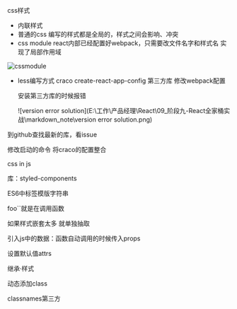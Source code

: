 css样式

- 内联样式
- 普通的css 编写的样式都是全局的，样式之间会影响、冲突
- css module react内部已经配置好webpack，只需要改文件名字和样式名 实现了局部作用域

![cssmodule](E:\工作\产品经理\React\09_阶段九-React全家桶实战\markdown_note\cssmodule.png)



- less编写方式 craco create-react-app-config 第三方库 修改webpack配置

  安装第三方库的时候报错

  ![version error solution](E:\工作\产品经理\React\09_阶段九-React全家桶实战\markdown_note\version error solution.png)

到github查找最新的库，看issue

修改启动的命令 将craco的配置整合



css in js

库：styled-components

ES6中标签模版字符串

foo``就是在调用函数



如果样式嵌套太多 就单独抽取

引入js中的数据：函数自动调用的时候传入props

设置默认值attrs

继承·样式



动态添加class

classnames第三方

